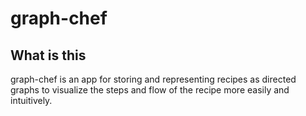 # graph-chef

## What is this

graph-chef is an app for storing and representing recipes as directed graphs to visualize the steps and flow of the recipe more easily and intuitively.
